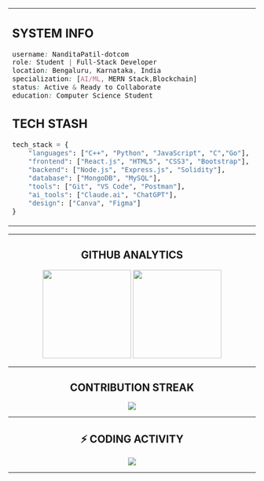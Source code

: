 <table align="center">
<tr>
<td width="50%">

##  **SYSTEM INFO**
```css
username: NanditaPatil-dotcom
role: Student | Full-Stack Developer
location: Bengaluru, Karnataka, India
specialization: [AI/ML, MERN Stack,Blockchain]
status: Active & Ready to Collaborate
education: Computer Science Student
```

##  **TECH STASH**
```python
tech_stack = {
    "languages": ["C++", "Python", "JavaScript", "C","Go"],
    "frontend": ["React.js", "HTML5", "CSS3", "Bootstrap"],
    "backend": ["Node.js", "Express.js", "Solidity"],
    "database": ["MongoDB", "MySQL"],
    "tools": ["Git", "VS Code", "Postman"],
    "ai_tools": ["Claude.ai", "ChatGPT"],
    "design": ["Canva", "Figma"]
}
```

</td>
<td width="50%">

##  **BEYOND CODE**
```yaml
personality:
  hobbies:
    - 🎨 Digital Art & Sketching
    - 🏸 Badminton Player
    - 🏓 Table Tennis Enthusiast
    - ✈️ Travel & Photography
```

</td>
</tr>
</table>

---

<div align="center">

##  **GITHUB ANALYTICS**

<img height="180em" src="https://github-readme-stats.vercel.app/api?username=NanditaPatil-dotcom&show_icons=true&theme=tokyonight&include_all_commits=true&count_private=true&hide_border=true&bg_color=0d1117&title_color=ff9a8a&icon_color=ff9a8a&text_color=ffffff&ring_color=ff9a8a"/>

<img height="180em" src="https://github-readme-stats.vercel.app/api/top-langs/?username=NanditaPatil-dotcom&layout=compact&langs_count=8&theme=tokyonight&hide_border=true&bg_color=0d1117&title_color=ff9a8a&text_color=ffffff"/>

</div>

---

<div align="center">

##  **CONTRIBUTION STREAK**

<img src="https://streak-stats.demolab.com/?user=NanditaPatil-dotcom&theme=tokyonight&hide_border=true&background=0d1117&ring=ff9a8a&fire=ff9a8a&currStreakLabel=ff9a8a&sideLabels=ffffff&currStreakNum=ffffff&sideNums=ffffff&dates=ffffff" />

</div>

---

<div align="center">

## ⚡ **CODING ACTIVITY**

<img src="https://github-readme-activity-graph.vercel.app/graph?username=NanditaPatil-dotcom&bg_color=0d1117&color=ffffff&line=ff9a8a&point=ff9a8a&area=true&hide_border=true&custom_title=Nandita's%20Contribution%20Graph" />

</div>

---


<div align="center">

